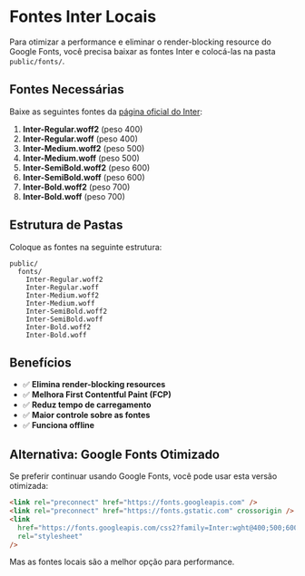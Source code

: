 # Fontes Inter Locais

Para otimizar a performance e eliminar o render-blocking resource do Google Fonts, você precisa baixar as fontes Inter e colocá-las na pasta `public/fonts/`.

## Fontes Necessárias

Baixe as seguintes fontes da [página oficial do Inter](https://rsms.me/inter/download/):

1. **Inter-Regular.woff2** (peso 400)
2. **Inter-Regular.woff** (peso 400)
3. **Inter-Medium.woff2** (peso 500)
4. **Inter-Medium.woff** (peso 500)
5. **Inter-SemiBold.woff2** (peso 600)
6. **Inter-SemiBold.woff** (peso 600)
7. **Inter-Bold.woff2** (peso 700)
8. **Inter-Bold.woff** (peso 700)

## Estrutura de Pastas

Coloque as fontes na seguinte estrutura:

```
public/
  fonts/
    Inter-Regular.woff2
    Inter-Regular.woff
    Inter-Medium.woff2
    Inter-Medium.woff
    Inter-SemiBold.woff2
    Inter-SemiBold.woff
    Inter-Bold.woff2
    Inter-Bold.woff
```

## Benefícios

- ✅ **Elimina render-blocking resources**
- ✅ **Melhora First Contentful Paint (FCP)**
- ✅ **Reduz tempo de carregamento**
- ✅ **Maior controle sobre as fontes**
- ✅ **Funciona offline**

## Alternativa: Google Fonts Otimizado

Se preferir continuar usando Google Fonts, você pode usar esta versão otimizada:

```html
<link rel="preconnect" href="https://fonts.googleapis.com" />
<link rel="preconnect" href="https://fonts.gstatic.com" crossorigin />
<link
  href="https://fonts.googleapis.com/css2?family=Inter:wght@400;500;600;700&display=swap"
  rel="stylesheet"
/>
```

Mas as fontes locais são a melhor opção para performance.
